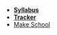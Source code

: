 * **[Syllabus](/README.md)**
* **[Tracker](https://make.sc/trackbew12)**
* [Make School](https://www.makeschool.com)
